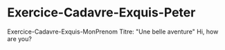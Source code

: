 # Exercice-Cadavre-Exquis-Peter
Exercice-Cadavre-Exquis-MonPrenom
Titre: "Une belle aventure"
Hi, how are you?
